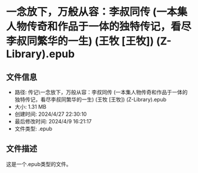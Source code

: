 ﻿# 一念放下，万般从容：李叔同传 (一本集人物传奇和作品于一体的独特传记，看尽李叔同繁华的一生) (王牧 [王牧]) (Z-Library).epub

## 文件信息
- 路径: 传记\一念放下，万般从容：李叔同传 (一本集人物传奇和作品于一体的独特传记，看尽李叔同繁华的一生) (王牧 [王牧]) (Z-Library).epub
- 大小: 1.31 MB
- 创建时间: 2024/4/27 22:30:10
- 最后修改时间: 2024/4/9 16:21:17
- 文件类型: .epub

## 文件描述
这是一个.epub类型的文件。

